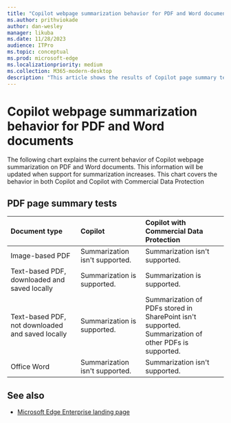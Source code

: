 ```yaml
---
title: "Copilot webpage summarization behavior for PDF and Word documents"
ms.author: prithviokade
author: dan-wesley
manager: likuba
ms.date: 11/28/2023
audience: ITPro
ms.topic: conceptual
ms.prod: microsoft-edge
ms.localizationpriority: medium
ms.collection: M365-modern-desktop
description: "This article shows the results of Copilot page summary tests."
---
```


# Copilot webpage summarization behavior for PDF and Word documents

The following chart explains the current behavior of Copilot webpage summarization on PDF and Word documents. This information will be updated when support for summarization increases. This chart covers the behavior in both Copilot and Copilot with Commercial Data Protection

## PDF page summary tests

| Document type| Copilot | Copilot with Commercial Data Protection |
|:-----|:-----|:-----|
| Image-based PDF | Summarization isn't supported. | Summarization isn't supported. |
| Text-based PDF, downloaded and saved locally | Summarization is supported. | Summarization is supported. |
| Text-based PDF, not downloaded and saved locally | Summarization is supported. | Summarization of PDFs stored in SharePoint isn't supported. <br> Summarization of other PDFs is supported.   |
| Office Word | Summarization isn't supported. | Summarization isn't supported. |

## See also

- [Microsoft Edge Enterprise landing page](https://aka.ms/EdgeEnterprise)
